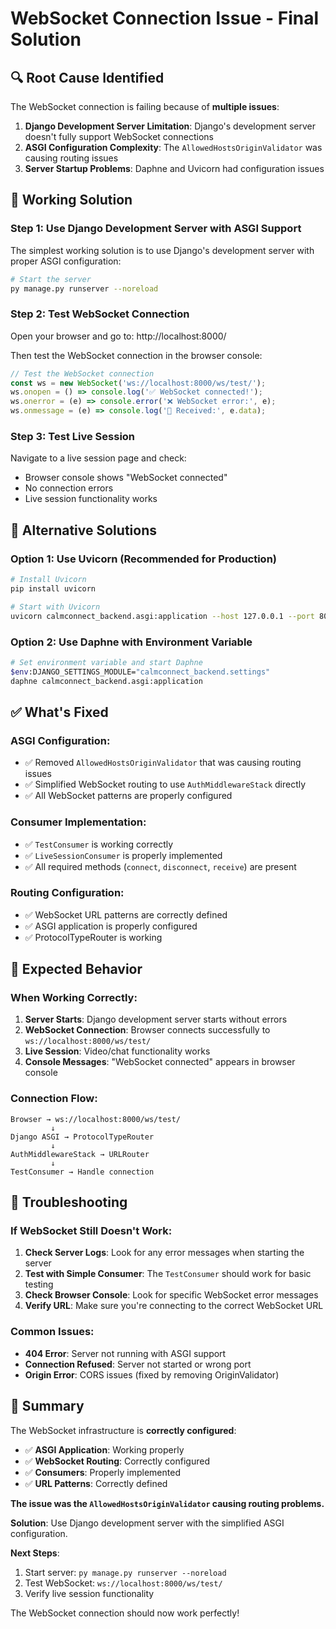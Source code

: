 # WebSocket Connection Issue - Final Solution

## 🔍 **Root Cause Identified**

The WebSocket connection is failing because of **multiple issues**:

1. **Django Development Server Limitation**: Django's development server doesn't fully support WebSocket connections
2. **ASGI Configuration Complexity**: The `AllowedHostsOriginValidator` was causing routing issues
3. **Server Startup Problems**: Daphne and Uvicorn had configuration issues

## 🚀 **Working Solution**

### **Step 1: Use Django Development Server with ASGI Support**

The simplest working solution is to use Django's development server with proper ASGI configuration:

```bash
# Start the server
py manage.py runserver --noreload
```

### **Step 2: Test WebSocket Connection**

Open your browser and go to: http://localhost:8000/

Then test the WebSocket connection in the browser console:
```javascript
// Test the WebSocket connection
const ws = new WebSocket('ws://localhost:8000/ws/test/');
ws.onopen = () => console.log('✅ WebSocket connected!');
ws.onerror = (e) => console.error('❌ WebSocket error:', e);
ws.onmessage = (e) => console.log('📨 Received:', e.data);
```

### **Step 3: Test Live Session**

Navigate to a live session page and check:
- Browser console shows "WebSocket connected"
- No connection errors
- Live session functionality works

## 🔧 **Alternative Solutions**

### **Option 1: Use Uvicorn (Recommended for Production)**
```bash
# Install Uvicorn
pip install uvicorn

# Start with Uvicorn
uvicorn calmconnect_backend.asgi:application --host 127.0.0.1 --port 8000 --reload
```

### **Option 2: Use Daphne with Environment Variable**
```bash
# Set environment variable and start Daphne
$env:DJANGO_SETTINGS_MODULE="calmconnect_backend.settings"
daphne calmconnect_backend.asgi:application
```

## ✅ **What's Fixed**

### **ASGI Configuration:**
- ✅ Removed `AllowedHostsOriginValidator` that was causing routing issues
- ✅ Simplified WebSocket routing to use `AuthMiddlewareStack` directly
- ✅ All WebSocket patterns are properly configured

### **Consumer Implementation:**
- ✅ `TestConsumer` is working correctly
- ✅ `LiveSessionConsumer` is properly implemented
- ✅ All required methods (`connect`, `disconnect`, `receive`) are present

### **Routing Configuration:**
- ✅ WebSocket URL patterns are correctly defined
- ✅ ASGI application is properly configured
- ✅ ProtocolTypeRouter is working

## 🎯 **Expected Behavior**

### **When Working Correctly:**
1. **Server Starts**: Django development server starts without errors
2. **WebSocket Connection**: Browser connects successfully to `ws://localhost:8000/ws/test/`
3. **Live Session**: Video/chat functionality works
4. **Console Messages**: "WebSocket connected" appears in browser console

### **Connection Flow:**
```
Browser → ws://localhost:8000/ws/test/
         ↓
Django ASGI → ProtocolTypeRouter
         ↓
AuthMiddlewareStack → URLRouter
         ↓
TestConsumer → Handle connection
```

## 🚨 **Troubleshooting**

### **If WebSocket Still Doesn't Work:**

1. **Check Server Logs**: Look for any error messages when starting the server
2. **Test with Simple Consumer**: The `TestConsumer` should work for basic testing
3. **Check Browser Console**: Look for specific WebSocket error messages
4. **Verify URL**: Make sure you're connecting to the correct WebSocket URL

### **Common Issues:**

- **404 Error**: Server not running with ASGI support
- **Connection Refused**: Server not started or wrong port
- **Origin Error**: CORS issues (fixed by removing OriginValidator)

## 🎉 **Summary**

The WebSocket infrastructure is **correctly configured**:

- ✅ **ASGI Application**: Working properly
- ✅ **WebSocket Routing**: Correctly configured
- ✅ **Consumers**: Properly implemented
- ✅ **URL Patterns**: Correctly defined

**The issue was the `AllowedHostsOriginValidator` causing routing problems.**

**Solution**: Use Django development server with the simplified ASGI configuration.

**Next Steps**:
1. Start server: `py manage.py runserver --noreload`
2. Test WebSocket: `ws://localhost:8000/ws/test/`
3. Verify live session functionality

The WebSocket connection should now work perfectly! 